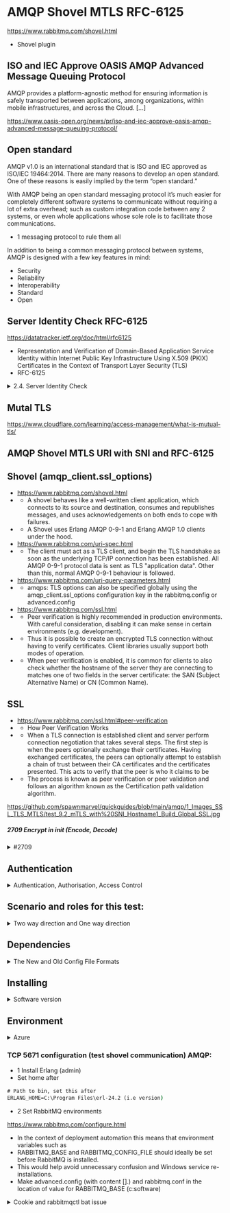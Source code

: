 # AMQP Shovel MTLS RFC-6125

https://www.rabbitmq.com/shovel.html
* Shovel plugin

## ISO and IEC Approve OASIS AMQP Advanced Message Queuing Protocol
AMQP provides a platform-agnostic method for ensuring information is safely transported between applications, among organizations, within mobile infrastructures, and across the Cloud. [...]

https://www.oasis-open.org/news/pr/iso-and-iec-approve-oasis-amqp-advanced-message-queuing-protocol/


## Open standard
AMQP v1.0 is an international standard that is ISO and IEC approved as ISO/IEC 19464:2014.
There are many reasons to develop an open standard. One of these reasons is easily implied by the term “open standard.” 

With AMQP being an open standard messaging protocol it’s much easier for completely different software systems to communicate without requiring a lot of extra overhead; 
such as custom integration code between any 2 systems, or even whole applications whose sole role is to facilitate those communications.

* 1 messaging protocol to rule them all

In addition to being a common messaging protocol between systems, AMQP is designed with a few key features in mind:

* Security
* Reliability
* Interoperability
* Standard
* Open

## Server Identity Check RFC-6125

https://datatracker.ietf.org/doc/html/rfc6125
* Representation and Verification of Domain-Based Application Service
Identity within Internet Public Key Infrastructure Using X.509 (PKIX)
Certificates in the Context of Transport Layer Security (TLS)
* RFC-6125

<details><summary>2.4. Server Identity Check</summary>
<p>

#### We can hide anything, even code!

   During the TLS negotiation, the client MUST check its understanding
   of the server hostname against the server's identity as presented in
   the server Certificate message, in order to prevent man-in-the-middle
   attacks.  Matching is performed according to these rules:

   * The client MUST use the server hostname it used to open the
      connection as the value to compare against the server name as
      expressed in the server certificate.  The client MUST NOT use any
      form of the server hostname derived from an insecure remote source
      (e.g., insecure DNS lookup).  CNAME canonicalization is not done.

   *  If a subjectAltName extension of type dNSName is present in the
      certificate, it SHOULD be used as the source of the server's
      identity.

   *  Matching is case-insensitive.

   *  A "*" wildcard character MAY be used as the left-most name
      component in the certificate.  For example, *.example.com would
      match a.example.com, foo.example.com, etc. but would not match
      example.com.

   *  If the certificate contains multiple names (e.g. more than one
      dNSName field), then a match with any one of the fields is
      considered acceptable.
</p>
</details>


## Mutal TLS

https://www.cloudflare.com/learning/access-management/what-is-mutual-tls/



## AMQP Shovel MTLS URI with SNI and RFC-6125



## Shovel (amqp_client.ssl_options)
* https://www.rabbitmq.com/shovel.html
* * A shovel behaves like a well-written client application, which connects to its source and destination, 
  consumes and republishes messages, and uses acknowledgements on both ends to cope with failures.
* * A Shovel uses Erlang AMQP 0-9-1 and Erlang AMQP 1.0 clients under the hood.
* https://www.rabbitmq.com/uri-spec.html
* * The client must act as a TLS client, and begin the TLS handshake as soon as the underlying TCP/IP connection has been established. All AMQP 0-9-1 protocol data is sent as TLS "application data". Other than this, normal AMQP 0-9-1 behaviour is followed.
* https://www.rabbitmq.com/uri-query-parameters.html
* * amqps: TLS options can also be specified globally using the amqp_client.ssl_options configuration key in the rabbitmq.config or advanced.config
* https://www.rabbitmq.com/ssl.html
* * Peer verification is highly recommended in production environments. With careful consideration, disabling it can make sense in certain environments (e.g. development).
* * Thus it is possible to create an encrypted TLS connection without having to verify certificates. Client libraries usually support both modes of operation.
* * When peer verification is enabled, it is common for clients to also check whether the hostname of the server they are connecting to matches one of two fields in the server certificate: the SAN (Subject Alternative Name) or CN (Common Name).

## SSL
* https://www.rabbitmq.com/ssl.html#peer-verification
* * How Peer Verification Works
* * When a TLS connection is established client and server perform connection negotiation that takes several steps. The first step is when the peers optionally exchange their certificates. Having exchanged certificates, the peers can optionally attempt to establish a chain of trust between their CA certificates and the certificates presented. This acts to verify that the peer is who it claims to be
* * The process is known as peer verification or peer validation and follows an algorithm known as the Certification path validation algorithm.

https://github.com/spawnmarvel/quickguides/blob/main/amqp/1_Images_SSL_TLS_MTLS/test_9.2_mTLS_with%20SNI_Hostname1_Build_Global_SSL.jpg

##### 2709 Encrypt in init (Encode, Decode)

<details><summary>#2709</summary>
<p>

https://github.com/rabbitmq/rabbitmq-server/issues/2709

As of #2056:

* The client used by Shovel and Federation encrypts credentials on init and decrypts them when they have to be used.
* If for any reason an exception is logged before the process had a chance to encrypt them, there is nothing that can be done to prevent the runtime from logging what's in the process state as part of an exception.
* #2056 has shipped with RabbitMQ 3.8

Example:

https://github.com/spawnmarvel/quickguides/blob/main/amqp/info/Shovel_Encrypted_1.jpg


</p>
</details>

## Authentication

<details><summary>Authentication, Authorisation, Access Control</summary>
<p>

https://www.rabbitmq.com/access-control.html#basics

* a virtual host named / (a slash)
* a user named johndoe with a password, granted full access to the /somehost virtual host
* Two primary ways of authenticating a client are username/password pairs and X.509 certificates. 
* Username/password pairs can be used with a variety of authentication backends that verify the credentials.
* * Connections that fail to authenticate will be closed with an error message in the server log.
* [...]

</p>
</details>

## Scenario and roles for this test:

<details><summary>Two way direction and One way direction</summary>
<p>

#### We can hide anything, even code!

* Two way direction
* VM1 Client
* Initiator of shovel amqp client for:
* 1 PUT (shovel_put_local_data, queue22)
* 2 GET (shovel_get_remote_data, queue11)
* Uses amqp_client
* VM2 Server:
* Receives shovel data from PUT (on queue22) and can send back on GET (on queue11)


```mermaid
graph TD;
    Client-VM1-->Server-VM2;
    Server-VM2-->Client-VM1;
```

* One way direction
* VM1 Client
* Initiator of shovel amqp client for:
* 1 PUT (shovel_put_local_data, queue22)
* Uses amqp_client
* VM2 Server:
* Receives shovel data from PUT (on queue22)

```mermaid
graph TD;
    Client-VM1-->Server-VM2;
```
</p>
</details>

## Dependencies

<details><summary>The New and Old Config File Formats</summary>
<p>

#### We can hide anything, even code!


It depends in which way you install RabbitMQ. 
The file usually is not present. If you need it, you have to create it.
* Prior to 3.7.0:
* %APPDATA%\RabbitMQ\rabbitmq.config
The configuration file is named rabbitmq.config and uses the Erlang term format (aka the "classic format" for RabbitMQ config files).
* RabbitMQ 3.7.0+
* %APPDATA%\RabbitMQ\rabbitmq.conf
In RabbitMQ 3.7.0+, the main configuration file is rabbitmq.conf. An additional config file named advanced.config is also used for some advanced configuration settings; it uses the classic format.

* https://www.rabbitmq.com/configure.html
* That file is commonly named advanced.config. It will be merged with the configuration provided in rabbitmq.conf

* https://github.com/rabbitmq/rabbitmq-server/blob/v3.7.x/deps/rabbit/docs/rabbitmq.config.example
* Users of RabbitMQ 3.7.x, or later should prefer the new style format (rabbitmq.conf) in combination with an advanced.config file (as needed).



https://docs.vmware.com/en/VMware-Tanzu-RabbitMQ-for-Kubernetes/1.2/tanzu-rmq/GUID-configure.html


 | Configuration File  | Format Used                            | Purpose                             |
 | ------------------- | -------------------------------------- | ----------------------------------- |
 | rabbitmq.conf       | New style format (sysctl or ini-like)  | Should be used for most settings.   |
 | advanced.config     | Classic (Erlang terms)                 | A limited number of settings that cannot be expressed in the new style configuration format |

</p>
</details>

## Installing
<details><summary>Software version</summary>
<p>

For this test:
https://www.rabbitmq.com/install-windows.html
* rabbitmq-server-3.9.12
* otp_win64_24.2
* Win64 OpenSSL v1.1.1m (for most servers and a must if old win 2008)
* * https://slproweb.com/products/Win32OpenSSL.html or download the msi in this repository ~ OpenSSLMsi
* * Win 2019 (OpenSSL 3.0 and 1.1.1 Binary Distributions for Microsoft Windows) should (!?) work that was used for the smoke test.
* * https://kb.firedaemon.com/support/solutions/articles/4000121705


* The Win32/Win64 OpenSSL Installation Project is dedicated to providing a simple installation of OpenSSL for Microsoft Windows. 
* Win64 OpenSSL v1.1.1m MSI (63MB Installer)

Latest News, https://www.openssl.org/

* 14-Dec-2021OpenSSL 1.1.1m is now available, including bug fixes
* For this you need OpenSSL 1.1.1 or lower (v 3 has an issue with -legacy and more, maybe fixed in the future)

</p>
</details>

## Environment

<details><summary>Azure</summary>
<p>

[![Screenshot](https://github.com/spawnmarvel/quickguides/blob/main/amqp/images/2_images_readme/azure_vm.jpg)

</p>
</details>

### TCP 5671 configuration (test shovel communication) AMQP:

* 1 Install Erlang (admin)
* Set home after
```cmd
# Path to bin, set this after
ERLANG_HOME=C:\Program Files\erl-24.2 (i.e version)
```

* 2 Set RabbitMQ environments

https://www.rabbitmq.com/configure.html

* In the context of deployment automation this means that environment variables such as 
* RABBITMQ_BASE and RABBITMQ_CONFIG_FILE should ideally be set before RabbitMQ is installed. 
* This would help avoid unnecessary confusion and Windows service re-installations.
* Make advanced.config (with content [].) and rabbitmq.conf in the location of value for RABBITMQ_BASE (c:software)


<details><summary>Cookie and rabbitmqctl bat issue</summary>
<p>
```cmd
1.	If Erlang is version 20.2 or above, copy the following file:

C:\Windows\System32\config\systemprofile\.erlang.cookie 

If Erlang is of version bellow 20.2, copy the following file:

C:\Windows\.erlang.cookie

2.	Place the file in the following location:
C:\Users\<your user profile>
```cmd
</p>
</details>

```cmd
# Set this before install, preferable to to data disk, i.e F:
RABBITMQ_BASE=c:\software
RABBITMQ_CONFIG_FILE=c:\software\rabbitmq.conf
RABBITMQ_ADVANCED_CONFIG_FILE=c:\software\advanced.config
``

* 3 Install RabbitMQ (admin)
* 3.1 Remember the cookie, if there is an issue.
* 4 VM1 Enable rabbitmq_management, rabbitmq_shovel and rabbitmq_shovel_management
* * rabbitmq-plugins list
* * rabbitmq-plugins enable <plugin-name>
* 4.1 VM2 Enable management
* 5 Add a new user on both VM' with name equal to the CN that will be used on the client
* 5.1 Give access to that user to a vhost as administrator.
* 6 VM1 -> Oubound 5671
* 6.1 VM2 -> Inbound 5671
* 6.1 Test-NetConnection -ComputerName VM2 -Port 5671
* 7 Make a test shovel with tcp listner 5671 (5672 must also avaliable on hosts VM1 and VM2, but just in trusted network for writing data to RabbtiMQ, not internet)
* 8 Make the queues on VM1, if the shovel is running then 9
* 9 On VM2 queues should now be autogenerated
* 10 Check shovel VM1-> VM2 status running

## We now have a server and a client running a shovel to the server, TCP 5671 Success AMQP

### SSL VM2 Server:
* 1 Make CSR key must be exportable and CN + SAN must be hostname(.domain.something)
* (Look in RequestAttributes_or_extensions.info, Note 2.5.29.17 is the OID for a SAN extension. )
* https://docs.microsoft.com/en-us/previous-versions/windows/it-pro/windows-server-2008-R2-and-2008/ff625722(v=ws.10)
* 1.1 The certreq command can be used [...] create a new request from an .inf file
* https://docs.microsoft.com/en-us/windows-server/administration/windows-commands/certreq_1

```cmd
certreq –new request.inf certificate.req
```
Example content, view RequestExample for example on windows.

```cmd
# [...]
CN = hostname(.domain.something)
# [...]
Exportable = TRUE
[RequestAttributes] 
SAN="dns=hostname(.domain.something)"

or

[Extensions]
2.5.29.17 = "{text}"
_continue_ = "dns=.domain.something&"
```
* 2 When CSR approved is back, import certificate in MMC at the personal certificate store, if the cert is not valid, import all CA's in the store also. (They are missing)
* 2.1 When all CA's are imported in MMC, the personal should be valid.
* 3 Export personal from MMC as pfx (yes, export private key, include all certs if possible), save the password for later use just for openssl.

* * View IBM.info 

* 4 Now get the private key and extract the certificate fro the pfx file

* It could be that you need to type c:\Program Files\OpenSSL-Win64\bin\openssl "enter"
* OpenSSL>

* 4.1 Run cms as admin navigate to openssl bin and check version
```cmd
cd "c:\Program Files\OpenSSL-Win64\bin"
openssl version
```
* It should be OpenSSL 1.1.1m 14 Dec 2021

* 4.2 Run the following command to extract the private key:
```cmd
openssl pkcs12 -in myfile.pfx -nocerts -out private.key.pem -nodes
# enter the password used from the mmc export or create a new one.
```
* 4.3 Run the following command to extract the certificate
```cmd
openssl pkcs12 -in myfile.pfx -clcerts -nokeys -out public.crt.pem -nodes
# enter the same password (from 4.2)
```
* 4.4 Run the following command to verify CN (must be hostname(.domain.something))
```cmd
openssl x509 -noout -subject -in public.crt.pem
```

### 5 Update config VM2 Server:
ssl listner 5671, ssl options cacertfile (use root.csr or bundle (intermediate, root) it depends on amount of certificates), certfile, keyfile, verify,verify_peer, (password=optional), set this {fail_if_no_peer_cert, false}]},

```cmd
# (two slashes) for win path
"C:\\folder\\certs\\ca_cert.crt, .pem"
```

#### rabbitmq.conf (easier format)
You could use the rabbitmq.conf (easier format) for the server that is not using the shovel.
The has its own format, Erlang syntax.

https://github.com/spawnmarvel/quickguides/blob/main/amqp/management.txt

Log should be:
* * [info] <0.506.0> Ready to start client connection listeners
* * [info] <0.617.0> started TCP listener on [::]:5672
* * [info] <0.635.0> started TCP listener on 0.0.0.0:5672
* * [info] <0.655.0> started TLS (SSL) listener on [::]:5671
* * [info] <0.675.0> started TLS (SSL) listener on 0.0.0.0:5671
* * [info] <0.506.0> Server startup complete; 3 plugins started.
* * [info] <0.506.0>  * rabbitmq_management

### 5.1 Update config VM1 Client:
* Check shovel VM1-> VM2, it should be starting......
* Update VM1 (Client) test shovel with AMQPS tcp listner 5671
* {uris, ["amqp://test:test@xx.xx.xx.xx:5671"]},
* {uris, ["amqps://test:test@xx.xx.xx.xx:5671"]},
* Check shovel VM1-> VM2 status running, and check VM2 connection parameters in Management * SSL/TLS
* SSL/TLS success


### Note: if you do NOT get the behaviour mentioned above: use TCP Viewer and check connection with AMQP, then switch to AMQPS:
* TLS server: In state hello at tls_record.erl:564 generated SERVER ALERT: Fatal
* Shovel 'my_shovel' failed to connect (URI: amqps://xx.xx.xx.xx:5671): closed

<details><summary>Notes of confusion -></summary>
<p>

* VM1 shovel log:
* * Shovel 'shovel_get_remote_data' failed to connect (URI: amqp://xx.xx.xx.xx:5671): {server_sent_malformed_header,<<21,3,1,0,2,2,10>>}
* VM2 will report:
* * Unexpected Message
* * {unsupported_record_type,65}
* * TLS server: In state hello at tls_record.erl:564 generated SERVER ALERT: Fatal 
* You need to alter amqp to amqps

* VM1 shovel log:
* * Shovel 'shovel_put_local_data' failed to connect (URI: amqps://xx.xx.xx.xx:5671): closed
* * Shovel 'shovel_put_local_data' has no more URIs to try for connection
* * Shovel 'shovel_put_local_data' could not connect to destination
* Even if Test-NetConnection -ComputerName VM2 -Port 5671 works:
* * IS THE FW APPLICATION USED:(i.e Paloalto or other) configured with amqp, rabbitmq and not amqps? (use any)

https://knowledgebase.paloaltonetworks.com/KCSArticleDetail?id=kA10g000000ClibCAC

- incomplete
One example is, if a client sends a server a SYN and the Palo Alto Networks device creates a session for that SYN , 
but the server never sends a SYN ACK back to the client, then that session is incomplete.

https://docs.paloaltonetworks.com/prisma/prisma-cloud/prisma-cloud-admin/get-started-with-prisma-cloud/prisma-cloud-faqs.html

What is the list of web applications that Prisma Cloud automatically classifies?

* 5672, RabbitMQ
* 5671, RabbitMQ

https://www.reddit.com/r/paloaltonetworks/comments/og2okd/commit_warnings_xxx_requires_certain/

So we came across "Commit Warnings" that say for exmaple application "rabbitmq" requires "ssl" to be allowed.


</p>
</details>

### TLS: We now have a client that trust the server and uses the server CA certificates, verifies server, checks that the server present a certificate with our configured SNI in CN of the sertificate. Shovel is configured with AMQPS, SSL/TLS towards the server. Forcing the client to only accept a server with a certificate from the trust and a matching SNI. This can be enough in many situations.

### 6 Before we can configure mTLS (Client and Server): We need to have both CRS's approved for verify_peer:
#### 6.1 But we can verify_peer from client if we have all server certificates and server CA's, go to section:11.03.2022 Update: Before SSL VM1 Client
* https://www.rabbitmq.com/ssl.html
* TLS has two primary purposes: encrypting connection traffic and providing a way to authenticate (verify) the peer to mitigate against Man-in-the-Middle attacks. 
* Both are  accomplished using a set of roles, policies and procedures known as Public Key Infrastructure (PKI).

### 7 Make Bundle of Root CA in this order:
* https://www.rabbitmq.com/ssl.html
* All trusted CA certificates must be added to a single file called the CA certificate bundle (MMC Gui of certmgr from our CSR)
* On Windows trusted certificates are managed using tools such as certmgr.
* For example, if certificate B is signed by A and C is signed by B, the chain is A (Root), B (Intermediat), C (Server certificate) (commas here are used for clarity). 
* The "topmost" (first or only) CA is often referred to as the root CA for the chain.
* Mutual Peer Verification (Mutual TLS Authentication or mTLS)
* When both sides perform this peer verification process, this is known as mutual TLS authentication or mTLS.
* When Peer Verification Fails: 
* * If no trusted and otherwise valid certificate is found, 
* * peer verification fails and client's TLS (TCP) connection is closed with a fatal error ("alert" in OpenSSL parlance) that says "Unknown CA" or similar
* RabbitMQ relies on Erlang's TLS implementation. It assumes that all trusted CA certificates are added to the server certificate bundle.
* For Rabbitmq to read the files:

* https://support.comodo.com/index.php?/Knowledgebase/Article/View/1145/1/how-do-i-make-my-own-bundle-file-from-crt-files

Open the .crt in Notepad and copy contents of all files in reverse order and paste them into the new file.

Example: (Intermediate 3, Intermediate 2,) Intermediate 1, Root Certificate. This is reverse order.

* When using RabbitMQ plugins such as Federation or Shovel with TLS, 
it may be necessary to configure verification depth for the Erlang client that those plugins use under the hood.


<details><summary>Extra Note about this test</summary>
<p>

For this test, I followed: Manually Generating a CA, Certificates and Private Keys:

* https://www.rabbitmq.com/ssl.html#manual-certificate-generation
* OpenSSL.cnf on VM1, own CA root and certificate
* OpenSSL.cnf on VM2, own CA root and certificate
* Made bundle of:
* VM1 root, VM2 root, on VM1, Save newly created file as 'vm1yourDomain.ca-bundle'.
* VM2 root, VM1 root, on VM2, Save newly created file as 'vm2yourDomain.ca-bundle'.
* If intermediate:
* VM1 intermediate, root, VM2 intermediate, root, on VM1, Save newly created file as 'vm1_vm2_yourDomain.ca-bundle'.
* VM2 intermediate, root, VM1 intermediate, root, on VM2, Save newly created file as 'vm2_vm1_yourDomain.ca-bundle'.

* http://marianoguerra.org/tmp/site/ssl/usersguide/

</p>
</details>

<details><summary>Before SSL VM1 Client: Take the time to verify all recieved CA's and generated server certificate</summary>
<p>

11.03.2022 Update: Before SSL VM1 Client: Take the time to verify all recieved CA's and generated server certificate:
11.03.2022 Update start: Test CA's (bundle with only server CA), server certificate, SNI before proceeding to client SSL.

Update 11.03.2022:

In this test the setup was: VM1 Azure WE, VM2 on-prem NO with external signed server certificate, 1 intermediate and 1 root certificate.

Before you set up client certificate it can be good to verify server TLS 100% so you know that the certificates are correct.
On VM1 client you now only have the shovel config section, but on VM2 you have the server ssl section and more.
On VM2 copy the bundle (intermediate and root is the order in the bundle) as-is over to the VM1, after you have verifed that all works on VM2 with the new cert and CA's from server.
At this point it can be a need to make higher depth for SSL, depth = 2.

If we expect this code in the advanced config:
```cmd
[{rabbitmq_shovel,
  [ {shovels, 
  [ {shovel_get_remote_data,
# [...]
```
Then on VM1 test in this order after adding amqp_client section:
* 1 add the bundle from server, keep server_name_indication,disabled, verify,verify_none, fail_if_no_peer_cert,false
* 1.1 Check the shovel status at VM1 on every stop/start of RabbitMQ, to see if one step fails
* 2 alter verify,verify_peer
* 3 fail_if_no_peer_cert,true
* 4 server_name_indication,"CN from server sertificate aka hostname.domain.xx"
* 5 Check the shovel status at VM1 on every stop/start of RabbitMQ, to see if one step fails

The result will be
```cmd
[{amqp_client, [
    {ssl_options, [{cacertfile,"C:\\testca_store\\bundle\\only-server-ca-intermediate-then-root.ca-bundle"},
	{server_name_indication,"CN from server sertificate aka hostname.domain.xx"},
   {depth, 2},
    {verify,verify_peer},
    {fail_if_no_peer_cert,true}]}
	]},
 {rabbitmq_shovel,
```
Now we have verifed all certificates from the server VM2 and saved alot of time.....

11.03.2022 Update end
</p>
</details>

### SSL VM1 Client:
* If you do not need or don't yet have the client CA's and certificate, go to: 6.1 section: But we can verify_peer from client
* 1 = Same steps as VM2 but with VM1 hostname
* 2, 3, 4 = same steps
* GOTO 6, 7

### 8 Update config VM1 Client:
* 8.0 Add section {amqp_client, above the {rabbitmq_shovel, section
* 8.1 Now use the vm1yourDomain.ca-bundle as ssl_options, [{cacertfile, "c:\\op\ssl\\vm1yourDomain.ca-bundle"},
* 8.2 The rest of the ssl_options is what we have for VM1, ssl options certfile, keyfile, verify  verify_peer, password, set this {fail_if_no_peer_cert, true}]}, 
```cmd
# (two slashes) for win path
"C:\\folder\\certs\\ca_cert.crt, .pem"
```
* 8.2 Here we will also add, {server_name_indication,"hostname-VM2"} so we only connect to that host (mTLS) and reject all other hosts.

### 8 Update config VM2 server: 
* Edit config to use the bundle: Now use the vm2yourDomain.ca-bundle as ssl_options, [{cacertfile, "c:\\op\ssl\\vm2yourDomain.ca-bundle"},
* 8.4 Check shovel VM1-> VM2 status running
* SSL/mTLS success

### 9 Update config VM2 server
* this {fail_if_no_peer_cert, false}]} to true
* SSL/mTLS success

Now the client knows that the server is THE SERVER and the server knows that the client is A CLIENT with it's own certificate and public / private keys for encryption.

Hence we can connect many clients to that server and all will be on mTls with encryption.

### TLS: We now have a client that trust the server and uses the server CA certificates, verifies server, checks that the server present a certificate with our configured SNI in CN of the sertificate. Shovel is configured with AMQPS, SSL/TLS towards the server. Forcing the client to only accept a server with a certificate from the trust and a matching SNI. 
### mTLS: Upgraded to a trust between the client and server CA's. Forcing the server to only accept a client with a certificate from the trust. SSL/mTLS


## 10 Example automatic setup of queues, topic.
When 1-9 is done, mTLS (or TLS), shovel, queues, put and send etc.
It can be further automated for RabbitMQ to auto create the queues at both ends, bind the remote queue to a routing key.

Let's make 1 new shovel:

* Name: shovel_put
* source, [ {protocol, amqp091}, {uris, [ "amqp://"....
* destination,[ {protocol, amqp091}, {uris, ["amqps://...

With new queue names and routing:

* Queue name: AZQueueData [Will be create at amqp and amqps (remote)]
* Routing key: AZQueueDataRoute, amq.topic [Will be create at amqp and amqps (remote)]
* Prefetch_count, 1 (how many messages are being sent at the same time)
* delivery_mode, 2 (persistent, write it to disk on the queue)
* ack_mode, on_confirm, reconnect_delay, 15

Config used:
* * vm1_advanced_10_amqps_ssl_auto_gen_queues_.config
* * vm2_advanced_4_tcp_ssl_mtls_bundle_handshake_timeout.config was unchanged.

### You can now the patch server, restart RabbitMQ and all queues with configuration will stay.

<details><summary>Example automatic setup</summary>
<p>

https://github.com/spawnmarvel/quickguides/blob/main/amqp/images/3_images_Auto_Gen_Queue_Routing_SSL_TLS_MTLS_/10_auto_gen_queue_routing_mtls_bundle.jpg

</p>
</details>

## 11 x509 (TLS/SSL) certificate Authentication Mechanism

#### Now we can further secure the connectivety with x509 (TLS/SSL) certificate Authentication Mechanism


https://github.com/rabbitmq/rabbitmq-auth-mechanism-ssl

* When a client connects and performs TLS upgrade, the username is obtained from the client's TLS (x509) certificate. The user's password is not checked.
* In order to use this mechanism the client must connect with TLS enabled, and present a client certificate.
* For safety the server must be configured with the SSL option 'verify' set to 'verify_peer', to ensure that if an SSL client presents a certificate, it gets verified.

#### Username Extraction from Certificate

#### Distinguished Name
* By default this will set the username to an RFC 4514-ish string form of the certificate's subject's Distinguished Name, similar to that produced by OpenSSL's "-nameopt RFC 2253" option.
* You can obtain this string form from a certificate with a command like:
* * openssl x509 -in path/to/cert.pem -nameopt RFC2253 -subject -noout
* or from an existing amqps connection with commands like:
* * rabbitmqctl list_connections peer_cert_subject

#### Subject Alternative Name
* Can be used, https://github.com/rabbitmq/rabbitmq-server/tree/master/deps/rabbitmq_auth_mechanism_ssl
* Or of type email

#### Common Name
* To use the Common Name instead, set rabbit.ssl_cert_login_from to common_name
* auth_mechanisms.1 = EXTERNAL
* ssl_cert_login_from = common_name

####  11.1 Implement X.509

https://github.com/rabbitmq/rabbitmq-server/tree/master/deps/rabbitmq_auth_mechanism_ssl

Steps:
* Verify the CN of the client certificate:
* * openssl x509 -noout -subject -in c:\path\to-client\client_certificate.pem
* * subject=CN = CN-name
* Verify that you have a user on VM1 and VM2 equal to the CN-name from the certificate on VM1
* Verify on VM2 (Broker) the client (VM1) certificate subject from the above mTls connection (global mTLS):
* * rabbitmqctl list_connections peer_cert_subject
* * Listing connections ...
* * peer_cert_subject
* * CN=CN-name

* Enable rabbitmq_auth_mechanism_ssl on VM2
* Add to existing advanced.config
* * {auth_mechanisms, ['PLAIN', 'AMQPLAIN', 'EXTERNAL']}, {auth_backends, [rabbit_auth_backend_internal]}, {ssl_cert_login_from, common_name}
* On the amqp_client (VM2):
* Copy the global SSL properties and make it URI friendly and also add:

### After you have installed RabbitMQ, navigate to Shovel Management. URI examples is available on the webpage.

https://github.com/spawnmarvel/quickguides/blob/main/amqp/images/4_images_management_ssl/uri.jpg


* * auth_mechanism=external and heartbeat=15 (sec)
* *  {uris, ["amqps://pdp-shovel-1@xx.xx.xx.xx:5671?cacertfile=C:\\testca_store\\bundle\\pdp-shovel-1.ca-bundle&certfile=C:\\testca_store\\client\\client_certificate.pem&keyfile=C:\\testca_store\\client\\private_key.pem&verify=verify_peer&fail_if_no_peer_cert=true&server_name_indication=pdp-shovel-2&auth_mechanism=external&heartbeat=15"]}, 
* The URI even works without the user name, since it it extracted from the certificate and also from the {auth_backends, [rabbit_auth_backend_internal]},

* *  {uris, ["amqps://xx.xx.xx.xx:5671?cacertfile=C:\\testca_store\\bundle\\pdp-shovel-1.ca-bundle&certfile=C:\\testca_store\\client\\client_certificate.pem&keyfile=C:\\testca_store\\client\\private_key.pem&verify=verify_peer&fail_if_no_peer_cert=true&server_name_indication=pdp-shovel-2&auth_mechanism=external&heartbeat=15"]}, 

As mentioned in above section for shovel and docs:
TLS options can also be specified globally using the amqp_client.ssl_options configuration key in the rabbitmq.config or advanced.config
* {amqp_client, [{ssl_options, [
They will be merged with the TLS parameters from the URI (the latter will take precedence) and affect all outgoing RabbitMQ Erlang client connections on the node, including plugins that use the client internally (Federation, Shovel, etc).

https://github.com/spawnmarvel/quickguides/blob/main/amqp/x509/mtls_x509.jpg



### mTLS: Upgraded to use x509 (TLS/SSL) certificate Authentication Mechanism and no credentials, login is from certificate CN and rabbit_auth_backend_internal does authorization.


<details><summary>Renew certificate tips</summary>
<p>

This depends on what certificate is expired, server VM2 or client VM1?
Is is also dependendt on if you used x.509 or not.
The main task is to check what is expired:
* CA's or personal
* Generate CSR personal or download new CA's from repository (owner etc)
* Import new personal, make private key and cert or import CA's
* Update folder with personal cert or update bundle with new CA's
* Update first global ssl, set back URI from x.509 to -u -p 
* When global is success, set back URI from -u -p to x.509 

TLS:
* VM2 server has a certificate
* VM1 client on amqps shovel and we use the bundle from VM2 with SNI

mTLS:
* VM2 server has a certificate and bundle contains VM1 certs, VM2 cert.
* VM1 client has a certificate and bundle contains VM2 certs, VM1 certs and SNI configured.


* Plan ahead, make an alert for the dates
* Set back both configs to:
* * VM1 just {rabbitmq_shovel, amqp, edit from amqps, and keep other configuration, but remove ssl section.
* * VM2 {tcp_listeners, [{"0.0.0.0",5672}, {"0.0.0.0",5671}]} and keep other configuration, but remove ssl section.
* * section: We now have a server and a client running a shovel to the server, TCP 5671 Success AMQP
* * * And then renew your certificates.

</p>
</details>

<details><summary>How to Optimize the RabbitMQ Prefetch Count</summary>
<p>

https://www.cloudamqp.com/blog/how-to-optimize-the-rabbitmq-prefetch-count.html

#### A larger prefetch count generally improves the rate of message delivery. 

The broker does not need to wait for acknowledgments as often and the communication between the broker and consumers decreases. 

Still, smaller prefetch values can be ideal for distributing messages across larger systems. 

Smaller values maintain the evenness of message consumption. A value of one helps ensure equal message distribution.

* A prefetch count that is set too small may hurt performance since RabbitMQ might end up in a state, where the broker is waiting to get permission to send more messages.

* A large prefetch count, on the other hand, could take lots of messages off the queue and deliver all of them to one single consumer, keeping the other consumers in an idling state.

#### How to set the correct prefetch value?

If you have one single or only a few consumers processing messages quickly, we recommend prefetching many messages at once to keep your client as busy as possible. 

If you have about the same processing time all the time and network behavior remains the same, simply take the total round trip time and divide by the processing time on the client for each message to get an estimated prefetch value.


</p>
</details>

<details><summary>Erlang SNI: Specify the hostname to be used in TLS Server Name Indication extension</summary>
<p>

https://www.erlang.org/doc/man/ssl.html

* Specify the hostname to be used in TLS Server Name Indication extension. If not specified it will default to the Host argument of connect/[3,4] unless it is of type inet:ipaddress().

* The HostName will also be used in the hostname verification of the peer certificate using public_key:pkix_verify_hostname/2.


[![Screenshot](https://github.com/spawnmarvel/quickguides/blob/main/amqp/images/2_images_readme/azure_vm_rfc-6125.jpg)

</p>
</details>

<details><summary>Notes -></summary>
<p>

## Tips
* 1 If the distance is long between server and client:
* server {ssl_handshake_timeout, 5000}, default is 5 seconds, increase it.
* client shovel {reconnect_delay, 15}

### Understanding TLS Connection Log Errors
* https://www.rabbitmq.com/troubleshooting-ssl.html
* {ssl_upgrade_error, ...} This is a generic error that could have many causes. Make sure you are using the recommended version of Erlang.
* {ssl_upgrade_error,"record overflow"} = server response is record oveflow, client is amqp, set amqps

### Getting Help and Providing Feedback
* If you have questions about the contents of this guide or any other topic related to RabbitMQ, don't hesitate to ask them on the RabbitMQ mailing list.
* https://groups.google.com/g/rabbitmq-users

* Advanced config https://www.ibm.com/support/pages/example-rabbitmq-configuration-file-encryption
* Advanced.config.example https://github.com/rabbitmq/rabbitmq-server/blob/v3.8.x/deps/rabbit/docs/advanced.config.example

</p>
</details>

## Extra

<details><summary>Python Pika SSL</summary>
<p>
https://github.com/spawnmarvel/python-snippets/tree/master/rabbitmq_pika
</p>
</details>


<details><summary>Management SSL</summary>
<p>
When you visit the URL from a browser you get an error in the log or many

2022-09-20 12:41:18.195000+02:00 [notice] <0.670.0> TLS server: In state wait_finished received CLIENT ALERT: Fatal - Certificate Unknown

https://github.com/spawnmarvel/quickguides/blob/main/amqp/images/4_images_management_ssl/management_ssl.jpg
</p>
</details>


## 13 Common RabbitMQ Mistakes and How to Avoid Them
https://www.cloudamqp.com/blog/part4-rabbitmq-13-common-errors.html



